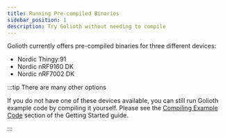```yaml
---
title: Running Pre-compiled Binaries
sidebar_position: 1
description: Try Golioth without needing to compile
---
```


Golioth currently offers pre-compiled binaries for three different devices:

* Nordic Thingy:91
* Nordic nRF9160 DK
* Nordic nRF7002 DK

:::tip There are many other options

If you do not have one of these devices available, you can still run Golioth
example code by compiling it yourself. Please see the [Compiling Example
Code](/getting-started/device-examples/compile-example-code) section of the
Getting Started guide.

:::
